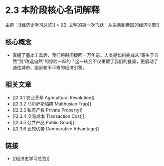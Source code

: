 # 2.3 本阶段核心名词解释

主题：[[经济史学习总览]] > [[2. 文明的第一次飞跃：从采集到帝国的经济引擎]]

## 核心概念

- 掌握了基本工具后，我们将时间拨回一万年前。人类是如何完成从“寄生于自然”到“改造自然”的惊险一跃的？这一转变不仅重塑了我们的餐桌，更启动了通往城市、国家和不平等的经济引擎。

## 相关文章

- [[2.3.1 农业革命 Agricultural Revolution]]
- [[2.3.2 马尔萨斯陷阱 Malthusian Trap]]
- [[2.3.3 私有产权 Private Property]]
- [[2.3.4 交易成本 Transaction Cost]]
- [[2.3.5 公共产品 Public Good]]
- [[2.3.6 比较优势 Comparative Advantage]]

## 链接

- [[经济史学习总览]]
